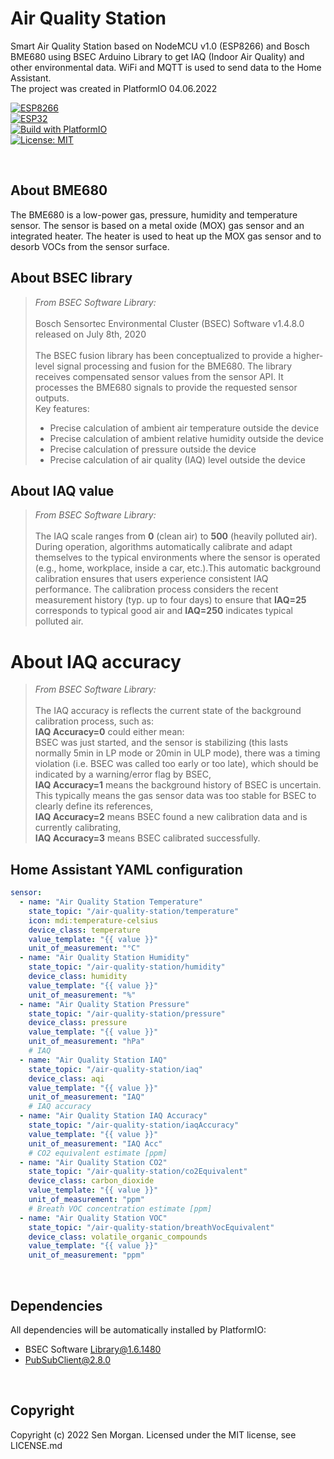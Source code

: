 # Air Quality Station

Smart Air Quality Station based on NodeMCU v1.0 (ESP8266) and Bosch BME680 using BSEC Arduino Library to get IAQ (Indoor Air Quality) and other environmental data.
WiFi and MQTT is used to send data to the Home Assistant.<br>
The project was created in PlatformIO 04.06.2022

[![ESP8266](https://img.shields.io/badge/ESP-8266-000000.svg?longCache=true&style=flat&colorA=AA101F)](https://www.espressif.com/en/products/socs/esp8266)<br>
[![ESP32](https://img.shields.io/badge/ESP-32-000000.svg?longCache=true&style=flat&colorA=AA101F)](https://www.espressif.com/en/products/socs/esp32)<br>
[![Build with PlatformIO](https://img.shields.io/badge/Build%20with-PlatformIO-orange)](https://platformio.org/)<br>
[![License: MIT](https://img.shields.io/badge/License-MIT-brightgreen.svg)](https://opensource.org/licenses/MIT)

<br>

## About BME680

The BME680 is a low-power gas, pressure, humidity and temperature sensor. The sensor is based on a metal oxide (MOX) gas sensor and an integrated heater. The heater is used to heat up the MOX gas sensor and to desorb VOCs from the sensor surface.

## About BSEC library

>*From BSEC Software Library:*<br><br>
Bosch Sensortec Environmental Cluster (BSEC) Software v1.4.8.0 released on July 8th, 2020<br><br>
The BSEC fusion library has been conceptualized to provide a higher-level signal processing and fusion for the BME680. The library receives compensated sensor values from the sensor API. It processes the BME680 signals to provide the requested sensor outputs.<br>
Key features:<br>
>- Precise calculation of ambient air temperature outside the device<br>
>- Precise calculation of ambient relative humidity outside the device
>- Precise calculation of pressure outside the device
>- Precise calculation of air quality (IAQ) level outside the device

## About IAQ value

>*From BSEC Software Library:*<br><br>
The IAQ scale ranges from **0** (clean air) to **500** (heavily polluted air). During operation, algorithms automatically calibrate and adapt themselves to the typical environments where the sensor is operated (e.g., home, workplace, inside a car, etc.).This automatic background calibration ensures that users experience consistent IAQ performance. The calibration process considers the recent measurement history (typ. up to four days) to ensure that **IAQ=25** corresponds to typical good air and **IAQ=250** indicates typical polluted air.

 # About IAQ accuracy

 >*From BSEC Software Library:*<br><br>
The IAQ accuracy is reflects the current state of the background calibration process, such as:<br>
**IAQ Accuracy=0** could either mean:<br>
BSEC was just started, and the sensor is stabilizing (this lasts normally 5min in LP mode or 20min in ULP mode),
there was a timing violation (i.e. BSEC was called too early or too late), which should be indicated by a warning/error flag by BSEC,<br>
**IAQ Accuracy=1** means the background history of BSEC is uncertain. This typically means the gas sensor data was too stable for BSEC to clearly define its references,<br>
**IAQ Accuracy=2** means BSEC found a new calibration data and is currently calibrating,<br>
**IAQ Accuracy=3** means BSEC calibrated successfully.


## Home Assistant YAML configuration
```yaml
sensor:
  - name: "Air Quality Station Temperature"
    state_topic: "/air-quality-station/temperature"
    icon: mdi:temperature-celsius
    device_class: temperature
    value_template: "{{ value }}"
    unit_of_measurement: "°C"
  - name: "Air Quality Station Humidity"
    state_topic: "/air-quality-station/humidity"
    device_class: humidity
    value_template: "{{ value }}"
    unit_of_measurement: "%"
  - name: "Air Quality Station Pressure"
    state_topic: "/air-quality-station/pressure"
    device_class: pressure
    value_template: "{{ value }}"
    unit_of_measurement: "hPa"
    # IAQ
  - name: "Air Quality Station IAQ"
    state_topic: "/air-quality-station/iaq"
    device_class: aqi
    value_template: "{{ value }}"
    unit_of_measurement: "IAQ"
    # IAQ accuracy
  - name: "Air Quality Station IAQ Accuracy"
    state_topic: "/air-quality-station/iaqAccuracy"
    value_template: "{{ value }}"
    unit_of_measurement: "IAQ Acc"
    # CO2 equivalent estimate [ppm]
  - name: "Air Quality Station CO2"
    state_topic: "/air-quality-station/co2Equivalent"
    device_class: carbon_dioxide
    value_template: "{{ value }}"
    unit_of_measurement: "ppm"
    # Breath VOC concentration estimate [ppm]
  - name: "Air Quality Station VOC"
    state_topic: "/air-quality-station/breathVocEquivalent"
    device_class: volatile_organic_compounds
    value_template: "{{ value }}"
    unit_of_measurement: "ppm"
```


<br>

## Dependencies
All dependencies will be automatically installed by PlatformIO:
- BSEC Software Library@1.6.1480
- PubSubClient@2.8.0

<br>

## Copyright

Copyright (c) 2022 Sen Morgan. Licensed under the MIT license, see LICENSE.md